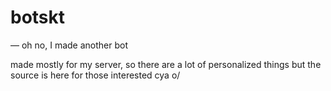 # botskt
—
oh no, I made another bot

made mostly for my server, so there are a lot of personalized things but the source is here for those interested
cya o/
